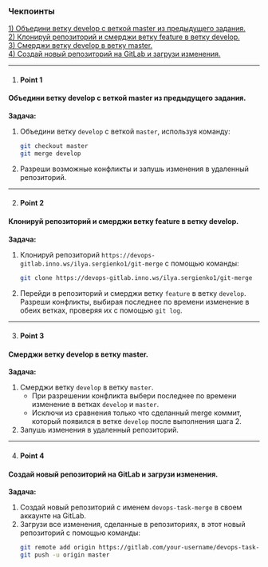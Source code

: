 ### Чекпоинты

[1) Объедини ветку develop с веткой master из предыдущего задания.](#Point-1)  
[2) Клонируй репозиторий и смерджи ветку feature в ветку develop.](#Point-2)  
[3) Смерджи ветку develop в ветку master.](#Point-3)  
[4) Создай новый репозиторий на GitLab и загрузи изменения.](#Point-4)

---

1. #### Point 1  
#### Объедини ветку develop с веткой master из предыдущего задания.  
   **Задача:**  
   1. Объедини ветку `develop` с веткой `master`, используя команду:  
      ```bash
      git checkout master
      git merge develop
      ```  
   2. Разреши возможные конфликты и запушь изменения в удаленный репозиторий.

---

2. #### Point 2  
#### Клонируй репозиторий и смерджи ветку feature в ветку develop.  
   **Задача:**  
   1. Клонируй репозиторий `https://devops-gitlab.inno.ws/ilya.sergienko1/git-merge` с помощью команды:  
      ```bash
      git clone https://devops-gitlab.inno.ws/ilya.sergienko1/git-merge
      ```  
   2. Перейди в репозиторий и смерджи ветку `feature` в ветку `develop`. Разреши конфликты, выбирая последнее по времени изменение в обеих ветках, проверяя их с помощью `git log`.

---

3. #### Point 3  
#### Смерджи ветку develop в ветку master.  
   **Задача:**  
   1. Смерджи ветку `develop` в ветку `master`.  
      - При разрешении конфликта выбери последнее по времени изменение в ветках `develop` и `master`.  
      - Исключи из сравнения только что сделанный merge коммит, который появился в ветке `develop` после выполнения шага 2.  
   2. Запушь изменения в удаленный репозиторий.

---

4. #### Point 4  
#### Создай новый репозиторий на GitLab и загрузи изменения.  
   **Задача:**  
   1. Создай новый репозиторий с именем `devops-task-merge` в своем аккаунте на GitLab.  
   2. Загрузи все изменения, сделанные в репозиториях, в этот новый репозиторий с помощью команды:  
      ```bash
      git remote add origin https://gitlab.com/your-username/devops-task-merge.git
      git push -u origin master
      ```  
